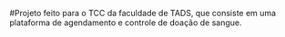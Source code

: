 #Projeto feito para o TCC da faculdade de TADS, que consiste em uma plataforma de agendamento e controle de doação de sangue.
